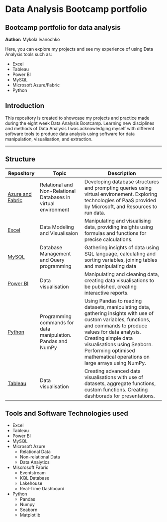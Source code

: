 # Data Analysis Bootcamp portfolio
  ## Bootcamp portfolio for data analysis
  **Author:** Mykola Ivanochko

Here, you can explore my projects and see my experience of using Data Analysis tools such as:
  - Excel
  - Tableau
  - Power BI
  - MySQL
  - Microsoft Azure/Fabric
  - Python

## Introduction
This repository is created to showcase my projects and practice made during the eight week Data Analysis Bootcamp. Learning new disciplines and methods of Data Analysis I was acknowledging myself with different software tools to produce data analysis using software for data manipulation, visualisation, and extraction.

---

## Structure
| Repository | Topic | Description |
|------------|-------|-------------|
| [Azure and Fabric](Azure_and_Fabric) | Relational and Non-Relational Databases in virtual environment | Developing database structures and prompting queries using virtual environement. Exploring technologies of PaaS provided by Microsoft, and Resources to run data. |
| [Excel](Excel) | Data Modeling and Visualisaion | Manipulating and visualising data, providing insights using formulas and functions for precise calculations. |
| [MySQL](MySQL) | Database Management and Query programming | Gathering insights of data using SQL language, calculating and sorting variables, joining tables and manipulating data |
| [Power BI](Power_BI) | Data visualisation | Manipulating and cleaning data, creating data visualisations to be published, creating interactive reports. |
| [Python](Python) | Programming commands for data manipulation. Pandas and NumPy | Using Pandas to reading datasets, manipulating data, gathering insights with use of custom variables, functions, and commands to produce values for data analysis. Creating simple data visualisations using Seaborn. Performing optimised mathematical operations on large arrays using NumPy. |
| [Tableau](Tableau) | Data visualisation | Creating advanced data visualisations with use of datasets, aggregate functions, custom functions. Creating dashborads for presentations. |

## Tools and Software Technologies used
  - Excel
  - Tableau
  - Power BI
  - MySQL
  - Microsoft Azure
      - Relational Data
      - Non-relational Data
      - Data Analytics
  - Miscrosoft Fabric
      - Eventstream
      - KQL Database
      - Lakehouse
      - Real-Time Dashboard
  - Python
      - Pandas
      - Numpy
      - Seaborn
      - Matplotlib
